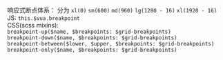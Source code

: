 响应式断点体系： 分为 `xl(0)` `sm(600)` `md(960)` `lg(1280 - 16)` `xl(1920 - 16)` \
    JS: `this.$vua.breakpoint`  \
    CSS(scss mixins): \
        `breakpoint-up($name, $breakpoints: $grid-breakpoints)`  \
        `breakpoint-down($name, $breakpoints: $grid-breakpoints)` \
        `breakpoint-between($lower, $upper, $breakpoints: $grid-breakpoints)` \
        `breakpoint-only($name, $breakpoints: $grid-breakpoints)`
